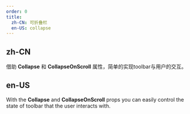 ```yaml
---
order: 0
title:
  zh-CN: 可折叠栏
  en-US: collapse 
---
```


## zh-CN

借助 **Collapse** 和 **CollapseOnScroll** 属性，简单的实现toolbar与用户的交互。

## en-US

With the **Collapse** and **CollapseOnScroll** props you can easily control the state of toolbar that the user interacts
with.

